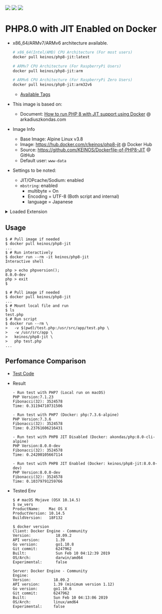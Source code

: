 [![](https://images.microbadger.com/badges/image/keinos/php8-jit.svg)](https://microbadger.com/images/keinos/php8-jit "See Image Info on microbadger.com")
[![](https://img.shields.io/docker/cloud/automated/keinos/php8-jit.svg)](https://hub.docker.com/r/keinos/php8-jit "Docker Cloud Automated build")
[![](https://img.shields.io/docker/cloud/build/keinos/php8-jit.svg)](https://hub.docker.com/r/keinos/php8-jit/builds "Docker Cloud Build Status")

# PHP8.0 with JIT Enabled on Docker

- x86_64/ARMv7/ARMv6 architecture available.

    ```bash
    # x86_64(Intel/AMD) CPU Architecture (For most users)
    docker pull keinos/php8-jit:latest
    ```
    ```bash
    # ARMv7 CPU Architecture (For RaspberryPi Users)
    docker pull keinos/php8-jit:arm
    ```
    ```bash
    # ARMv6 CPU Architecture (For RaspberryPi Zero Users)
    docker pull keinos/php8-jit:arm32v6
    ```
  - [Available Tags](https://cloud.docker.com/repository/docker/keinos/php8-jit/tags)

- This image is based on:
  - Document: [How to run PHP 8 with JIT support using Docker](https://arkadiuszkondas.com/how-to-run-php-8-with-jit-support-using-docker/) @ arkadiuszkondas.com

- Image Info
  - Base Image: Alpine Linux v3.8
  - Image: https://hub.docker.com/r/keinos/php8-jit @ Docker Hub
  - Source: https://github.com/KEINOS/Dockerfile-of-PHP8-JIT @ GitHub
  - Default user: `www-data`

- Settings to be noted:
  - JIT/OPcache/Sodium: enabled
  - `mbstring`: enabled
    - multibyte = On
    - Encoding = UTF-8 (Both script and internal)
    - language = Japanese

<details><summary>Loaded Extension</summary><div>

- Here's the result of `get_loaded_extensions()`:

    ```shellsession
    $ docker run --rm -it keinos/php8-jit php -r '$list=get_loaded_extensions();sort($list, SORT_NATURAL | SORT_FLAG_CASE); print_r($list);'
    Array
    (
        [0] => Core
        [1] => ctype
        [2] => curl
        [3] => date
        [4] => dom
        [5] => fileinfo
        [6] => filter
        [7] => ftp
        [8] => hash
        [9] => iconv
        [10] => json
        [11] => libxml
        [12] => mbstring
        [13] => mysqlnd
        [14] => pcntl
        [15] => pcre
        [16] => PDO
        [17] => pdo_sqlite
        [18] => Phar
        [19] => posix
        [20] => readline
        [21] => Reflection
        [22] => session
        [23] => SimpleXML
        [24] => sodium
        [25] => SPL
        [26] => sqlite3
        [27] => standard
        [28] => tokenizer
        [29] => xml
        [30] => xmlreader
        [31] => xmlwriter
        [32] => Zend OPcache
        [33] => zlib
    )
    ```

</div></details>

## Usage

```shellsession
$ # Pull image if needed
$ docker pull keinos/php8-jit
...
$ # Run interactively
$ docker run --rm -it keinos/php8-jit
Interactive shell

php > echo phpversion();
8.0.0-dev
php > exit
$
```

```shellsession
$ # Pull image if needed
$ docker pull keinos/php8-jit
...
$ # Mount local file and run
$ ls
test.php
$ # Run script
$ docker run --rm \
>   -v $(pwd)/test.php:/usr/src/app/test.php \
>   -w /usr/src/app \
>   keinos/php8-jit \
>   php test.php
...
```

## Perfomance Comparison

- [Test Code](https://github.com/KEINOS/Dockerfile-of-PHP8-JIT/blob/php8-jit/test/test-fibonacci.php)

- Result

    ```shellsession
    - Run test with PHP7 (Local run on macOS)
    PHP Version:7.1.23
    Fibonacci(32): 3524578
    Time: 0.31194710731506

    - Run test with PHP7 (Docker: php:7.3.6-alpine)
    PHP Version:7.3.6
    Fibonacci(32): 3524578
    Time: 0.23761606216431

    - Run test with PHP8 JIT Disabled (Docker: akondas/php:8.0-cli-alpine)
    PHP Version:8.0.0-dev
    Fibonacci(32): 3524578
    Time: 0.24200105667114

    - Run test with PHP8 JIT Enabled (Docker: keinos/php8-jit:8.0.0-dev)
    PHP Version:8.0.0-dev
    Fibonacci(32): 3524578
    Time: 0.10379791259766
    ```

- Tested Env

    ```shellsession
    $ # macOS Mojave (OSX 10.14.5)
    $ sw_vers
    ProductName:	Mac OS X
    ProductVersion:	10.14.5
    BuildVersion:	18F132

    $ docker version
    Client: Docker Engine - Community
    Version:           18.09.2
    API version:       1.39
    Go version:        go1.10.8
    Git commit:        6247962
    Built:             Sun Feb 10 04:12:39 2019
    OS/Arch:           darwin/amd64
    Experimental:      false

    Server: Docker Engine - Community
    Engine:
    Version:          18.09.2
    API version:      1.39 (minimum version 1.12)
    Go version:       go1.10.6
    Git commit:       6247962
    Built:            Sun Feb 10 04:13:06 2019
    OS/Arch:          linux/amd64
    Experimental:     false
    ```
